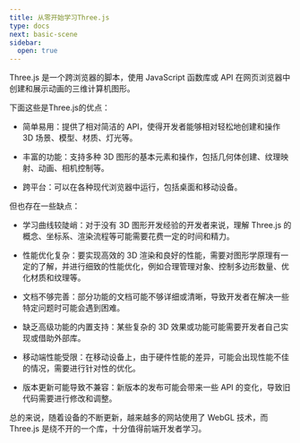```yaml
---
title: 从零开始学习Three.js
type: docs
next: basic-scene
sidebar:
  open: true
---
```


Three.js 是一个跨浏览器的脚本，使用 JavaScript 函数库或 API 在网页浏览器中创建和展示动画的三维计算机图形。

下面这些是Three.js的优点：

* 简单易用：提供了相对简洁的 API，使得开发者能够相对轻松地创建和操作 3D 场景、模型、材质、灯光等。

* 丰富的功能：支持多种 3D 图形的基本元素和操作，包括几何体创建、纹理映射、动画、相机控制等。

* 跨平台：可以在各种现代浏览器中运行，包括桌面和移动设备。

但也存在一些缺点：

* 学习曲线较陡峭：对于没有 3D 图形开发经验的开发者来说，理解 Three.js 的概念、坐标系、渲染流程等可能需要花费一定的时间和精力。

* 性能优化复杂：要实现高效的 3D 渲染和良好的性能，需要对图形学原理有一定的了解，并进行细致的性能优化，例如合理管理对象、控制多边形数量、优化材质和纹理等。

* 文档不够完善：部分功能的文档可能不够详细或清晰，导致开发者在解决一些特定问题时可能会遇到困难。

* 缺乏高级功能的内置支持：某些复杂的 3D 效果或功能可能需要开发者自己实现或借助外部库。

* 移动端性能受限：在移动设备上，由于硬件性能的差异，可能会出现性能不佳的情况，需要进行针对性的优化。

* 版本更新可能导致不兼容：新版本的发布可能会带来一些 API 的变化，导致旧代码需要进行修改和调整。

总的来说，随着设备的不断更新，越来越多的网站使用了 WebGL 技术，而 Three.js 是绕不开的一个库，十分值得前端开发者学习。
